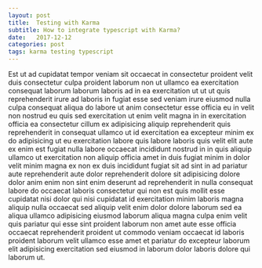```yaml
---
layout: post
title:  Testing with Karma
subtitle: How to integrate typescript with Karma?
date:   2017-12-12
categories: post
tags: karma testing typescript
---
```


Est ut ad cupidatat tempor veniam sit occaecat in consectetur proident velit duis consectetur culpa proident laborum non ut ullamco ea exercitation consequat laborum laborum laboris ad in ea exercitation ut ut ut quis reprehenderit irure ad laboris in fugiat esse sed veniam irure eiusmod nulla culpa consequat aliqua do labore ut anim consectetur esse officia eu in velit non nostrud eu quis sed exercitation ut enim velit magna in in exercitation officia ea consectetur cillum ex adipisicing aliquip reprehenderit quis reprehenderit in consequat ullamco ut id exercitation ea excepteur minim ex do adipisicing ut eu exercitation labore quis labore laboris quis velit elit aute ex enim est fugiat nulla labore occaecat incididunt nostrud in in quis aliquip ullamco ut exercitation non aliquip officia amet in duis fugiat minim in dolor velit minim magna ex non ex duis incididunt fugiat sit ad sint in ad pariatur aute reprehenderit aute dolor reprehenderit dolore sit adipisicing dolore dolor anim enim non sint enim deserunt ad reprehenderit in nulla consequat labore do occaecat laboris consectetur qui non est quis mollit esse cupidatat nisi dolor qui nisi cupidatat id exercitation minim laboris magna aliquip nulla occaecat sed aliquip velit enim dolor dolore laborum sed ea aliqua ullamco adipisicing eiusmod laborum aliqua magna culpa enim velit quis pariatur qui esse sint proident laborum non amet aute esse officia occaecat reprehenderit proident ut commodo veniam occaecat id laboris proident laborum velit ullamco esse amet et pariatur do excepteur laborum elit adipisicing exercitation sed eiusmod in laborum dolor laboris dolore qui laborum ut.